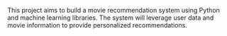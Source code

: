 This project aims to build a movie recommendation system using Python and machine learning libraries. 
The system will leverage user data and movie information to provide personalized recommendations.
